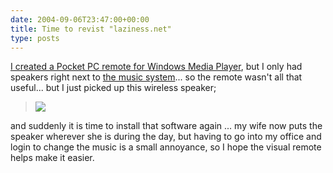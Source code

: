 ```yaml
---
date: 2004-09-06T23:47:00+00:00
title: Time to revist "laziness.net"
type: posts
---
```

[I created a Pocket PC remote for Windows Media Player](http://msdn.microsoft.com/vbasic/using/columns/code4fun/default.aspx?pull=/library/en-us/dncodefun/html/code4fun06272003.asp), but I only had speakers right next to [the music system](http://www.duncanmackenzie.net/musicxp)... so the remote wasn't all that useful... but I just picked up this wireless speaker;

> [<img src="http://store1.yimg.com/I/spectravox_1806_14150983" border="0" />](http://www.amazon.com/exec/obidos/ASIN/B000246U1C/duncanmackenz-20?creative=125577&camp=2321&link_code=as1)

and suddenly it is time to install that software again ... my wife now puts the speaker wherever she is during the day, but having to go into my office and login to change the music is a small annoyance, so I hope the visual remote helps make it easier.
